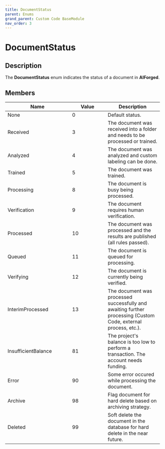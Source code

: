 ```yaml
---
title: DocumentStatus
parent: Enums
grand_parent: Custom Code BaseModule
nav_order: 3
---
```


# DocumentStatus

## Description

The **DocumentStatus** enum indicates the status of a document in **AIForged**.

## Members

<table><thead><tr><th width="194.33333333333331">Name</th><th width="100" data-type="number">Value</th><th>Description</th></tr></thead><tbody><tr><td>None</td><td>0</td><td>Default status.</td></tr><tr><td>Received</td><td>3</td><td>The document was received into a folder and needs to be processed or trained.</td></tr><tr><td>Analyzed</td><td>4</td><td>The document was analyzed and custom labeling can be done.</td></tr><tr><td>Trained</td><td>5</td><td>The document was trained.</td></tr><tr><td>Processing</td><td>8</td><td>The document is busy being processed.</td></tr><tr><td>Verification</td><td>9</td><td>The document requires human verification.</td></tr><tr><td>Processed</td><td>10</td><td>The document was processed and the results are published (all rules passed).</td></tr><tr><td>Queued</td><td>11</td><td>The document is queued for processing.</td></tr><tr><td>Verifying</td><td>12</td><td>The document is currently being verified.</td></tr><tr><td>InterimProcessed</td><td>13</td><td>The document was processed successfully and awaiting further processing (Custom Code, external process, etc.).</td></tr><tr><td>InsufficientBalance</td><td>81</td><td>The project's balance is too low to perform a transaction. The account needs funding.</td></tr><tr><td>Error</td><td>90</td><td>Some error occured while processing the document.</td></tr><tr><td>Archive</td><td>98</td><td>Flag document for hard delete based on archiving strategy.</td></tr><tr><td>Deleted</td><td>99</td><td>Soft delete the document in the database for hard delete in the near future.</td></tr></tbody></table>
